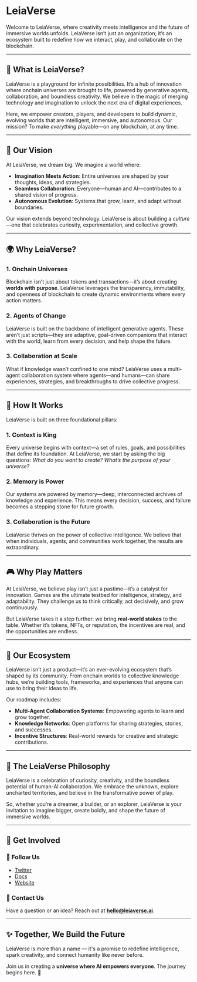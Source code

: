 # LeiaVerse  

Welcome to LeiaVerse, where creativity meets intelligence and the future of immersive worlds unfolds. LeiaVerse isn’t just an organization; it’s an ecosystem built to redefine how we interact, play, and collaborate on the blockchain.  

---

## 🌌 **What is LeiaVerse?**  

LeiaVerse is a playground for infinite possibilities. It’s a hub of innovation where onchain universes are brought to life, powered by generative agents, collaboration, and boundless creativity. We believe in the magic of merging technology and imagination to unlock the next era of digital experiences.  

Here, we empower creators, players, and developers to build dynamic, evolving worlds that are intelligent, immersive, and autonomous. Our mission? To make *everything* playable—on any blockchain, at any time.  

---

## 🚀 **Our Vision**  

At LeiaVerse, we dream big. We imagine a world where:  

- **Imagination Meets Action**: Entire universes are shaped by your thoughts, ideas, and strategies.  
- **Seamless Collaboration**: Everyone—human and AI—contributes to a shared vision of progress.  
- **Autonomous Evolution**: Systems that grow, learn, and adapt without boundaries.  

Our vision extends beyond technology. LeiaVerse is about building a *culture*—one that celebrates curiosity, experimentation, and collective growth.  

---

## 🌍 **Why LeiaVerse?**  

### 1. **Onchain Universes**  
Blockchain isn’t just about tokens and transactions—it’s about creating **worlds with purpose**. LeiaVerse leverages the transparency, immutability, and openness of blockchain to create dynamic environments where every action matters.  

### 2. **Agents of Change**  
LeiaVerse is built on the backbone of intelligent generative agents. These aren’t just scripts—they are adaptive, goal-driven companions that interact with the world, learn from every decision, and help shape the future.  

### 3. **Collaboration at Scale**  
What if knowledge wasn’t confined to one mind? LeiaVerse uses a multi-agent collaboration system where agents—and humans—can share experiences, strategies, and breakthroughs to drive collective progress.  

---

## 🧠 **How It Works**  

LeiaVerse is built on three foundational pillars:  

### 1. **Context is King**  
Every universe begins with context—a set of rules, goals, and possibilities that define its foundation. At LeiaVerse, we start by asking the big questions: *What do you want to create? What’s the purpose of your universe?*  

### 2. **Memory is Power**  
Our systems are powered by memory—deep, interconnected archives of knowledge and experience. This means every decision, success, and failure becomes a stepping stone for future growth.  

### 3. **Collaboration is the Future**  
LeiaVerse thrives on the power of collective intelligence. We believe that when individuals, agents, and communities work together, the results are extraordinary.  

---

## 🎮 **Why Play Matters**  

At LeiaVerse, we believe play isn’t just a pastime—it’s a catalyst for innovation. Games are the ultimate testbed for intelligence, strategy, and adaptability. They challenge us to think critically, act decisively, and grow continuously.  

But LeiaVerse takes it a step further: we bring **real-world stakes** to the table. Whether it’s tokens, NFTs, or reputation, the incentives are real, and the opportunities are endless.  

---

## 🌌 **Our Ecosystem**  

LeiaVerse isn’t just a product—it’s an ever-evolving ecosystem that’s shaped by its community. From onchain worlds to collective knowledge hubs, we’re building tools, frameworks, and experiences that anyone can use to bring their ideas to life.  

Our roadmap includes:  
- **Multi-Agent Collaboration Systems**: Empowering agents to learn and grow together.  
- **Knowledge Networks**: Open platforms for sharing strategies, stories, and successes.  
- **Incentive Structures**: Real-world rewards for creative and strategic contributions.  

---

## 📖 **The LeiaVerse Philosophy**  

LeiaVerse is a celebration of curiosity, creativity, and the boundless potential of human-AI collaboration. We embrace the unknown, explore uncharted territories, and believe in the transformative power of play.  

So, whether you’re a dreamer, a builder, or an explorer, LeiaVerse is your invitation to imagine bigger, create boldly, and shape the future of immersive worlds.  

---

## 🤝 **Get Involved**  

### 🌟 Follow Us  
- [Twitter](#)  
- [Docs](#)  
- [Website](#)  

### 📨 Contact Us  
Have a question or an idea? Reach out at **hello@leiaverse.ai**.  

---

## ✨ **Together, We Build the Future**  
LeiaVerse is more than a name — it's a promise to redefine intelligence, spark creativity, and connect humanity like never before.  

Join us in creating a **universe where AI empowers everyone**. The journey begins here. 🌌  
